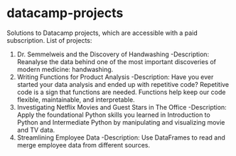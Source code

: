 # datacamp-projects
Solutions to Datacamp projects, which are accessible with a paid subscription.
List of projects:
1. Dr. Semmelweis and the Discovery of Handwashing
  -Description: Reanalyse the data behind one of the most important discoveries of modern medicine: handwashing.
2. Writing Functions for Product Analysis
  -Description: Have you ever started your data analysis and ended up with repetitive code? Repetitive code is a sign that functions are needed. Functions help keep our code flexible, maintainable, and interpretable.
3. Investigating Netflix Movies and Guest Stars in The Office
  -Description: Apply the foundational Python skills you learned in Introduction to Python and Intermediate Python by manipulating and visualizing movie and TV data.
4. Streamlining Employee Data
  -Description: Use DataFrames to read and merge employee data from different sources.

